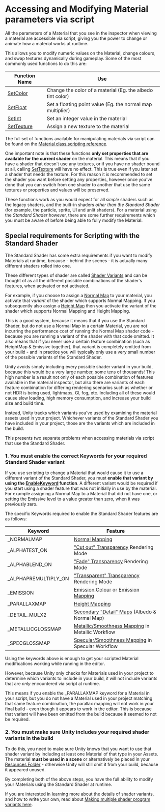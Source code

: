 # Accessing and Modifying Material parameters via script

All the parameters of a Material that you see in the inspector when viewing a material are accessible via script, giving you the power to change or animate how a material works at runtime.

This allows you to modify numeric values on the Material, change colours, and swap textures dynamically during gameplay. Some of the most commonly used functions to do this are:

Function Name|Use
-------------|-----------------
[SetColor](ScriptRef:Material.SetColor)     |Change the color of a material (Eg. the albedo tint color)
[SetFloat](ScriptRef:Material.SetFloat)     |Set a floating point value (Eg. the normal map multiplier) 
[SetInt](ScriptRef:Material.SetInt)       |Set an integer value in the material
[SetTexture](ScriptRef:Material.SetTexture)   |Assign a new texture to the material

The full set of functions available for manipulating materials via script can be found on the [Material class scripting reference](ScriptRef:Material).

One important note is that these functions **only set properties that are available for the current shader** on the material. This means that if you have a shader that doesn't use any textures, or if you have no shader bound at all, calling [SetTexture](ScriptRef:Material.SetTexture) will have no effect. This is true even if you later set a shader that needs the texture. For this reason it is recommended to set the shader you want before setting any properties, however once you've done that you can switch from one shader to another that use the same textures or properties and values will be preserved.

These functions work as you would expect for all *simple* shaders such as the legacy shaders, and the built-in shaders *other than the Standard Shader* (for example, the particle, sprite, UI and unlit shaders). For a material using the *Standard Shader* however, there are some further requirements which you must be aware of before being able to fully modify the Material.

## Special requirements for Scripting with the Standard Shader

The Standard Shader has some extra requirements if you want to modify Materials at runtime, because - behind the scenes - it is actually many different shaders rolled into one.

These different types of shader are called [Shader Variants](SL-MultipleProgramVariants) and can be thought of as all the different possible combinations of the shader's features, when activated or not activated.

For example, if you choose to assign a [Normal Map](StandardShaderMaterialParameterNormalMap) to your material, you activate that *variant* of the shader which supports Normal Mapping. If you subsequently also assign a [Height Map](StandardShaderMaterialParameterHeightMap) then you activate the variant of the shader which supports Normal Mapping and Height Mapping.

This is a good system, because it means that if you use the Standard Shader, but do not use a Normal Map in a certain Material, you are not incurring the performance cost of running the Normal Map shader code - because you are running a variant of the shader with that code omitted. It also means that if you never use a certain feature combination (such as HeightMap & Emissive together), that variant is completely omitted from your build - and in practice you will typically only use a very small number of the possible variants of the Standard Shader.

Unity avoids simply including every possible shader variant in your build, because this would be a very large number, some tens of thousands! This high number is a result not only of each possible combination of features available in the material inspector, but also there are variants of each feature combination for differing rendering scenarios such as whether or not HDR is being used, lightmaps, GI, fog, etc. Including all of these would cause slow loading, high memory consumption, and increase your build size and build time.

Instead, Unity tracks which variants you've used by examining the material assets used in your project. Whichever variants of the Standard Shader you have included in your project, those are the variants which are included in the build.

This presents two separate problems when accessing materials via script that use the Standard Shader.

### 1. You must enable the correct Keywords for your required Standard Shader variant

If you use scripting to change a Material that would cause it to use a different variant of the Standard Shader, you must **enable that variant by using the [EnableKeyword](ScriptRef:Material.EnableKeyword) function**. A different variant would be required if you start using a shader feature that was not initially in use by the material. For example assigning a Normal Map to a Material that did not have one, or setting the Emissive level to a value greater than zero, when it was previously zero.

The specific Keywords required to enable the Standard Shader features are as follows:

|Keyword        | Feature|
|---------------|---------|
|\_NORMALMAP     | [Normal Mapping](StandardShaderMaterialParameterNormalMap)|
|\_ALPHATEST_ON  | ["Cut out" Transparency](StandardShaderMaterialParameterRenderingMode) Rendering Mode|
|\_ALPHABLEND_ON | ["Fade" Transparency](StandardShaderMaterialParameterRenderingMode) Rendering Mode|
|\_ALPHAPREMULTIPLY_ON  | ["Transparent" Transparency](StandardShaderMaterialParameterRenderingMode) Rendering Mode|
|\_EMISSION | [Emission Colour](StandardShaderMaterialParameterEmission) or [Emission Mapping](StandardShaderMaterialParameterEmission)|
|\_PARALLAXMAP | [Height Mapping](StandardShaderMaterialParameterHeightMap)|
|\_DETAIL_MULX2 | [Secondary "Detail" Maps](StandardShaderMaterialParameterDetail) (Albedo & Normal Map)|
|\_METALLICGLOSSMAP | [Metallic/Smoothness Mapping](StandardShaderMaterialParameterMetallic) in Metallic Workflow|
|\_SPECGLOSSMAP | [Specular/Smoothness Mapping](StandardShaderMaterialParameterSpecular) in Specular Workflow|

Using the keywords above is enough to get your scripted Material modifications working while running in the editor.

However, because Unity only checks for Materials used in your project to determine which variants to include in your build, it will not include variants that are *only* encountered via script at runtime.

This means if you enable the _PARALLAXMAP keyword for a Material in your script, but you do not have a Material used in your project matching that same feature combination, the parallax mapping will not work in your final build - even though it appears to work in the editor. This is because that variant will have been omitted from the build because it seemed to not be required.

### 2. You must make sure Unity includes your required shader variants in the build

To do this, you need to make sure Unity knows that you want to use that shader variant by including at least one Material of that type in your Assets. The material **must be used in a scene** or alternatively be placed in your [Resources Folder](LoadingResourcesatRuntime) - otherwise Unity will still omit it from your build, because it appeared unused.

By completing both of the above steps, you have the full ability to modify your Materials using the Standard Shader at runtime.

If you are interested in learning more about the details of shader variants, and how to write your own, read about [Making multiple shader program variants here](SL-MultipleProgramVariants).

